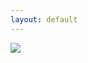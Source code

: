 ```yaml
---
layout: default
---
```






<img src="blank.jpg" name="canvas" style="max-width:100%"/>


<script>
	var imagesArray = ["b3.jpg","b6.jpg","b8.jpg","b9.jpg","b10.jpg","b11.jpg","b13.jpg"];


	function displayImage(){


	    var num = Math.floor(Math.random() * (imagesArray.length+1));
	    document.canvas.src = '/images/banner/' + imagesArray[num];


	}
	
	displayImage();
	
</script>